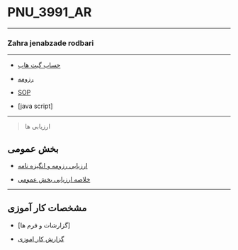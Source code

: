 # PNU_3991_AR
---------
### Zahra jenabzade rodbari
 
---
- [حساب گیت هاب](https://github.com/zahrajenabzaderodbari)

- [رزومه](https://github.com/zahrajenabzaderodbari/PNU_3991_AR)

- [SOP](https://github.com/zahrajenabzaderodbari/PNU_3991_AR/blob/main/SOP.pdf)

- [java script]
------------------
>  ارزیابی ها
 
## بخش عمومی

- [ارزیابی رزومه و انگیزه نامه](https://github.com/zahrajenabzaderodbari/PNU_3991_AR/blob/main/ZJ_CV_CheckList_AR_3991-1.pdf)

- [خلاصه ارزیابی بخش عمومی](https://github.com/zahrajenabzaderodbari/PNU_3991_AR/blob/main/ZJ_GeneralSection_CheckList_AR_3991-2.pdf)
------------------
## مشخصات کار آموزی 

- [گزارشات و فرم ها]

- [گزارش کار اموزی](https://github.com/zahrajenabzaderodbari/PNU_3991_AR/blob/main/%DA%A9%D8%A7%D8%B1%D8%A2%D9%85%D9%88%D8%B2%DB%8C-2.pdf)
